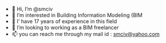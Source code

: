 - 👋 Hi, I’m @smciv
- 👀 I’m interested in Building Information Modeling (BIM
- 🌱 I’ have 17 years of experience in this field
- 💞️ I’m looking to working as a BIM freelancer 
- 📫 you can reach me through my mail id : smciv@yahoo.com

<!---
smciv/smciv is a ✨ special ✨ repository because its `README.md` (this file) appears on your GitHub profile.
You can click the Preview link to take a look at your changes.
--->
